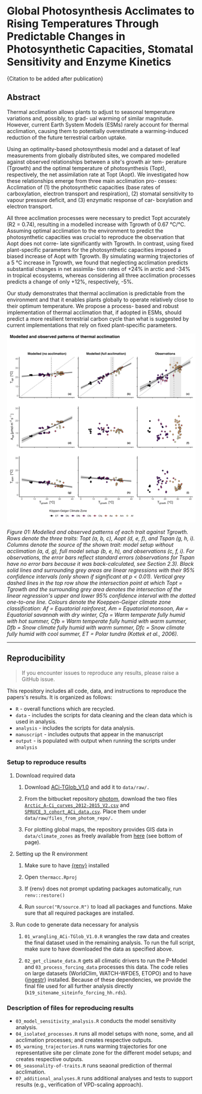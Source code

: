 # Global Photosynthesis Acclimates to Rising Temperatures Through Predictable Changes in Photosynthetic Capacities, Stomatal Sensitivity and Enzyme Kinetics

{Citation to be added after publication}

## Abstract

Thermal acclimation allows plants to adjust to seasonal temperature variations and, possibly, to grad- ual warming of similar magnitude. However, current Earth System Models (ESMs) rarely account for thermal acclimation, causing them to potentially overestimate a warming-induced reduction of the future terrestrial carbon uptake.

Using an optimality-based photosynthesis model and a dataset of leaf measurements from globally distributed sites, we compared modelled against observed relationships between a site's growth air tem- perature (Tgrowth) and the optimal temperature of photosynthesis (Topt), respectively, the net assimilation rate at Topt (Aopt). We investigated how these relationships emerge from three main acclimation pro- cesses: Acclimation of (1) the photosynthetic capacities (base rates of carboxylation, electron transport and respiration), (2) stomatal sensitivity to vapour pressure deficit, and (3) enzymatic response of car- boxylation and electron transport.

All three acclimation processes were necessary to predict Topt accurately (R2 = 0.74), resulting in a modelled increase with Tgrowth of 0.67 °C/°C. Assuming optimal acclimation to the environment to predict the photosynthetic capacities was crucial to reproduce the observation that Aopt does not corre- late significantly with Tgrowth. In contrast, using fixed plant-specific parameters for the photosynthetic capacities imposed a biased increase of Aopt with Tgrowth. By simulating warming trajectories of a 5 °C increase in Tgrowth, we found that neglecting acclimation predicts substantial changes in net assimila- tion rates of +24% in arctic and -34% in tropical ecosystems, whereas considering all three acclimation processes predicts a change of only +12%, respectively, -5%.

Our study demonstrates that thermal acclimation is predictable from the environment and that it enables plants globally to operate relatively close to their optimum temperature. We propose a process- based and robust implementation of thermal acclimation that, if adopted in ESMs, should predict a more resilient terrestrial carbon cycle than what is suggested by current implementations that rely on fixed plant-specific parameters.

![](manuscript/fig_1.png)

*Figure 01: Modelled and observed patterns of each trait against Tgrowth. Rows denote the three traits: Topt (a, b, c), Aopt (d, e, f), and Tspan (g, h, i). Columns denote the source of the shown trait: model setup without acclimation (a, d, g), full model setup (b, e, h), and observations (c, f, i). For observations, the error bars reflect standard errors (observations for Tspan have no error bars because it was back-calculated, see Section 2.3). Black solid lines and surrounding grey areas are linear regressions with their 95% confidence intervals (only shown if significant at p \< 0.01). Vertical grey dashed lines in the top row show the intersection point at which Topt = Tgrowth and the surrounding grey area denotes the intersection of the linear regression's upper and lower 95% confidence interval with the dotted one-to-one line. Colours denote the Koeppen-Geiger climate zone classification: Af = Equatorial rainforest, Am = Equatorial monsoon, Aw = Equatorial savannah with dry winter, Cfa = Warm temperate fully humid with hot summer, Cfb = Warm temperate fully humid with warm summer, Dfb = Snow climate fully humid with warm summer, Dfc = Snow climate fully humid with cool summer, ET = Polar tundra (Kottek et al., 2006).*

------------------------------------------------------------------------

## Reproducibility

> If you encounter issues to reproduce any results, please raise a GitHub issue.

This repository includes all code, data, and instructions to reproduce the papers's results. It is organized as follows:

-   `R` - overall functions which are recycled.
-   `data` - includes the scripts for data cleaning and the clean data which is used in analysis.
-   `analysis` - includes the scripts for data analysis.
-   `manuscript` - includes outputs that appear in the manuscript
-   `output` - is populated with output when running the scripts under `analysis`

### Setup to reproduce results

1.  Download required data

    1.  Download [ACi-TGlob_V1.0](https://figshare.com/articles/dataset/ACi-TGlob_V1_0_A_Global_dataset_of_photosynthetic_CO2_response_curves_of_terrestrial_plants_/7283567) and add it to `data/raw/.`

    2.  From the bitbucket repository [photom](https://bitbucket.org/Kumarathunge/photom/src/master/), download the two files [`Arctic_A-Ci_curves_2012-2015_V2.csv`](https://bitbucket.org/Kumarathunge/photom/raw/d015fd064de78288a1d07abbbd99f02e13a81e8b/Data/Arctic_A-Ci_curves_2012-2015_V2.csv) and [`SPRUCE_3_cohort_ACi_data.csv`](https://bitbucket.org/Kumarathunge/photom/raw/d015fd064de78288a1d07abbbd99f02e13a81e8b/Data/SPRUCE_3_cohort_ACi_data.csv). Place them under `data/raw/files_from_photom_repo/.`

    3.  For plotting global maps, the repository provides GIS data in `data/climate_zones` as freely available from [here](http://koeppen-geiger.vu-wien.ac.at/shifts.htm) (see bottom of page).

2.  Setting up the R environment

    1.  Make sure to have [{renv}](https://rstudio.github.io/renv/articles/renv.html) installed

    2.  Open `thermacc.Rproj`

    3.  If {renv} does not prompt updating packages automatically, run `renv::restore()`

    4.  Run `source("R/source.R")` to load all packages and functions. Make sure that all required packages are installed.

3.  Run code to generate data necessary for analysis

    1.  `01_wrangling_ACi-TGlob_V1.0.R` wrangles the raw data and creates the final dataset used in the remaining analysis. To run the full script, make sure to have downloaded the data as specified above.

    2.  `02_get_climate_data.R` gets all climatic drivers to run the P-Model and `03_process_forcing_data` processes this data. The code relies on large datasets (WorldClim, WATCH-WFDE5, ETOPO) and to have {[ingestr](https://github.com/geco-bern/ingestr)} installed. Because of these dependencies, we provide the final file used for all further analysis directly (`k19_sitename_siteinfo_forcing_hh.rds`).

### Description of files for reproducing results

-   `03_model_sensitivity_analysis.R` conducts the model sensitivity analysis.
-   `04_isolated_processes.R` runs all model setups with none, some, and all acclimation processes; and creates respective outputs.
-   `05_warming_trajectories.R` runs warming trajectories for one representative site per climate zone for the different model setups; and creates respective outputs.
-   `06_seasonality-of-traits.R` runs seaonal prediction of thermal acclimation.
-   `07_additional_analyses.R` runs additional analyses and tests to support results (e.g., verification of VPD-scaling approach).
